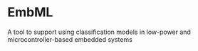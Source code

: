 # EmbML
A tool to support using classification models in low-power and microcontroller-based embedded systems

